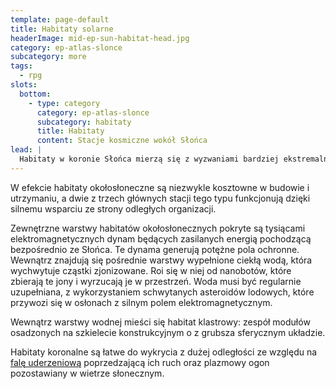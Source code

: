 ```yaml
---
template: page-default
title: Habitaty solarne
headerImage: mid-ep-sun-habitat-head.jpg
category: ep-atlas-slonce
subcategory: more
tags: 
  - rpg
slots:
  bottom:
    - type: category
      category: ep-atlas-slonce
      subcategory: habitaty
      title: Habitaty
      content: Stacje kosmiczne wokół Słońca
lead: |
  Habitaty w koronie Słońca mierzą się z wyzwaniami bardziej ekstremalnymi niż gdziekolwiek indziej w Układzie. Jedynym sposobem, w jaki transludzkość może osłonić habitat przed ciepłem i promieniowaniem emitowanym przez gwiazdę typu G2, jest generowanie silnych pól elektromagnetycznych. Nawet wtedy zagrożenia związane z rozbłyskami słonecznymi i koronalnymi wyrzutami masy — potężnymi eksplozjami wyrzucającymi materię koronalną na dziesiątki tysięcy kilometrów w przestrzeń okołosłoneczną — sprawiają, że tylko obszary biegunowe Słońca nadają się do bezpiecznego umieszczania habitatów.
---
```


W efekcie habitaty okołosłoneczne są niezwykle kosztowne w budowie i utrzymaniu, a dwie z trzech głównych stacji tego typu funkcjonują dzięki silnemu wsparciu ze strony odległych organizacji.

Zewnętrzne warstwy habitatów okołosłonecznych pokryte są tysiącami elektromagnetycznych dynam będących zasilanych energią pochodzącą bezpośrednio ze Słońca. Te dynama generują potężne pola ochronne. Wewnątrz znajdują się pośrednie warstwy wypełnione ciekłą wodą, która wychwytuje cząstki zjonizowane. Roi się w niej od nanobotów, które zbierają te jony i wyrzucają je w przestrzeń. Woda musi być regularnie uzupełniana, z wykorzystaniem schwytanych asteroidów lodowych, które przywozi się w osłonach z silnym polem elektromagnetycznym.

Wewnątrz warstwy wodnej mieści się habitat klastrowy: zespół modułów osadzonych na szkielecie konstrukcyjnym o z grubsza sferycznym układzie.

Habitaty koronalne są łatwe do wykrycia z dużej odległości ze względu na [falę uderzeniową](# "zjawisko powstające, gdy silne pole magnetyczne habitatu przecina strumień wiatru słonecznego – podobnie jak dziób statku tworzy falę na wodzie. W jego następstwie powstaje również ogon plazmowy – smuga jonizowanej materii rozciągająca się w przeciwnym kierunku do ruchu habitatu lub strumienia cząstek, analogiczna do ogona komety.") poprzedzającą ich ruch oraz plazmowy ogon pozostawiany w wietrze słonecznym.